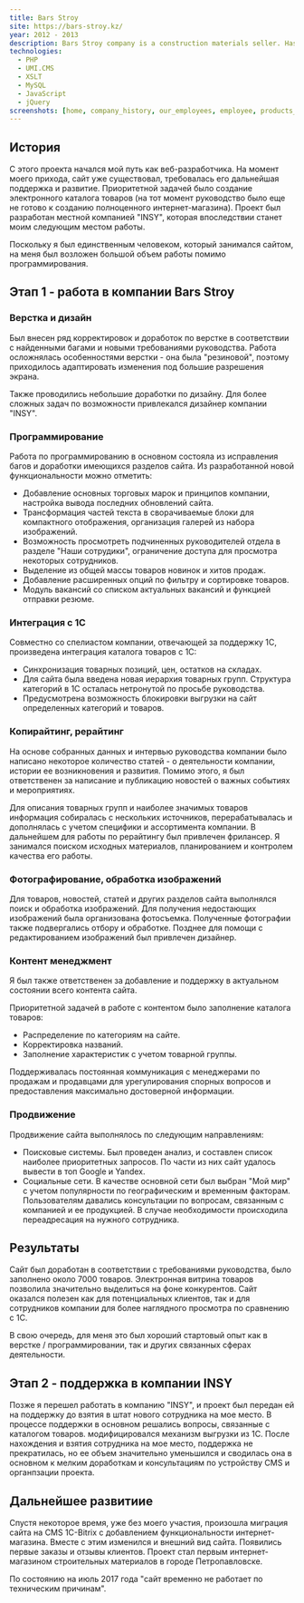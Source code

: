 ```yaml
---
title: Bars Stroy
site: https://bars-stroy.kz/
year: 2012 - 2013
description: Bars Stroy company is a construction materials seller. Has some branches across Kazakhstan.
technologies:
  - PHP
  - UMI.CMS
  - XSLT
  - MySQL
  - JavaScript
  - jQuery
screenshots: [home, company_history, our_employees, employee, products_catalog, products_category, products, product]
---
```


## История

С этого проекта начался мой путь как веб-разработчика. На момент моего прихода, cайт уже существовал, требовалась его 
дальнейшая поддержка и развитие. Приоритетной задачей было создание электронного каталога товаров (на тот момент 
руководство было еще не готово к созданию полноценного интернет-магазина). Проект был разработан местной компанией 
"INSY", которая впоследствии станет моим следующим местом работы.

Поскольку я был единственным человеком, который занимался сайтом, на меня был возложен большой объем работы помимо
программирования.

## Этап 1 - работа в компании Bars Stroy

### Верстка и дизайн

Был внесен ряд корректировок и доработок по верстке в соответствии с найденными багами и новыми требованиями 
руководства. Работа осложнялась особенностями верстки - она была "резиновой", поэтому приходилось адаптировать изменения
под большие разрешения экрана.

Также проводились небольшие доработки по дизайну. Для более сложных задач по возможности привлекался дизайнер компании 
"INSY".

### Программирование

Работа по программированию в основном состояла из исправления багов и доработки имеющихся разделов сайта. Из 
разработанной новой функциональности можно отметить:

- Добавление основных торговых марок и принципов компании, настройка вывода последних обновлений сайта.
- Трансформация частей текста в сворачиваемые блоки для компактного отображения, организация галерей из набора
изображений.
- Возможность просмотреть подчиненных руководителей отдела в разделе "Наши сотрудики", ограничение доступа для просмотра
некоторых сотрудников.
- Выделение из общей массы товаров новинок и хитов продаж.
- Добавление расширенных опций по фильтру и сортировке товаров.
- Модуль вакансий со списком актуальных вакансий и функцией отправки резюме.

### Интеграция с 1C

Совместно со спелиастом компании, отвечающей за поддержку 1C, произведена интеграция каталога товаров с 1C:

- Синхронизация товарных позиций, цен, остатков на складах.
- Для сайта была введена новая иерархия товарных групп. Структура категорий в 1С осталась нетронутой по просьбе 
руководства.
- Предусмотрена возможность блокировки выгрузки на сайт определенных категорий и товаров.

### Копирайтинг, рерайтинг

На основе собранных данных и интервью руководства компании было написано некоторое количество статей - о деятельности 
компании, истории ее возникновения и развития. Помимо этого, я был ответственен за написание и публикацию новостей о 
важных событиях и мероприятиях.

Для описания товарных групп и наиболее значимых товаров информация собиралась с нескольких источников, перерабатывалась 
и дополнялась с учетом специфики и ассортимента компании. В дальнейшем для работы по рерайтингу был привлечен фрилансер. 
Я занимался поиском исходных материалов, планированием и контролем качества его работы.

### Фотографирование, обработка изображений

Для товаров, новостей, статей и других разделов сайта выполнялся поиск и обработка изображений. Для получения 
недостающих изображений была организована фотосъемка. Полученные фотографии также подвергались отбору и обработке. 
Позднее для помощи с редактированием изображений был привлечен дизайнер.

### Контент менеджмент

Я был также ответственен за добавление и поддержку в актуальном состоянии всего контента сайта.

Приоритетной задачей в работе с контентом было заполнение каталога товаров: 

- Распределение по категориям на сайте.
- Корректировка названий.
- Заполнение характеристик с учетом товарной группы.

Поддерживалась постоянная коммуникация с менеджерами по продажам и продавцами для урегулирования спорных вопросов и 
предоставления максимально достоверной информации.

### Продвижение

Продвижение сайта выполнялось по следующим направлениям:

- Поисковые системы. Был проведен анализ, и составлен список наиболее приоритетных запросов. По части из них сайт 
удалось вывести в топ Google и Yandex.
- Социальные сети. В качестве основной сети был выбран "Мой мир" с учетом популярности по географическим и временным 
факторам. Пользователям давались консультации по вопросам, связанным с компанией и ее продукцией. В случае необходимости
происходила переадресация на нужного сотрудника.

## Результаты

Сайт был доработан в соответствии с требованиями руководства, было заполнено около 7000 товаров. Электронная витрина 
товаров позволила значительно выделиться на фоне конкурентов. Сайт оказался полезен как для потенциальных клиентов, так 
и для сотрудников компании для более наглядного просмотра по сравнению с 1C.

В свою очередь, для меня это был хороший стартовый опыт как в верстке / программировании, так и других связанных сферах 
деятельности.

## Этап 2 - поддержка в компании INSY

Позже я перешел работать в компанию "INSY", и проект был передан ей на поддержку до взятия в штат нового сотрудника на 
мое место. В процессе поддержки в основном решались вопросы, связанные с каталогом товаров. модифицировался механизм
выгрузки из 1C. После нахождения и взятия сотрудника на мое место, поддержка не прекратилась, но ее объем значительно 
уменьшился и сводилась она в основном к мелким доработкам и консультациям по устройству CMS и органпзации проекта.

## Дальнейшее развитиие

Спустя некоторое время, уже без моего участия, произошла миграция сайта на CMS 1C-Bitrix с добавлением функциональности 
интернет-магазина. Вместе с этим изменился и внешний вид сайта. Появились первые заказы и отзывы клиентов. Проект стал
первым интернет-магазином строительных материалов в городе Петропавловске.

По состоянию на июль 2017 года "сайт временно не работает по техническим причинам".
